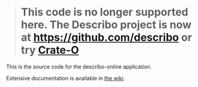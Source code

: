 ># This code is no longer supported here. The Describo project is now at <https://github.com/describo> or try [Crate-O](https://github.com/Arkisto-Platform/crate-o)


This is the source code for the describo-online application.

Extensive documentation is available in
[the wiki](https://github.com/Arkisto-Platform/describo-online/wiki).
